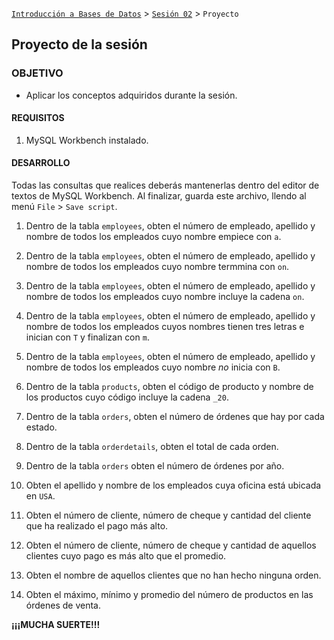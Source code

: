 [`Introducción a Bases de Datos`](../../Readme.md) > [`Sesión 02`](../Readme.md) > `Proyecto`
	
## Proyecto de la sesión

### OBJETIVO 

- Aplicar los conceptos adquiridos durante la sesión.

#### REQUISITOS 

1. MySQL Workbench instalado.

#### DESARROLLO

Todas las consultas que realices deberás mantenerlas dentro del editor de textos de MySQL Workbench. Al finalizar, guarda este archivo, llendo al menú `File` > `Save script`. 

1. Dentro de la tabla `employees`, obten el número de empleado, apellido y nombre de todos los empleados cuyo nombre empiece con `a`.

2. Dentro de la tabla `employees`, obten el número de empleado, apellido y nombre de todos los empleados cuyo nombre termmina con `on`.

3. Dentro de la tabla `employees`, obten el número de empleado, apellido y nombre de todos los empleados cuyo nombre incluye la cadena `on`.

4. Dentro de la tabla `employees`, obten el número de empleado, apellido y nombre de todos los empleados cuyos nombres tienen tres letras e inician con `T` y finalizan con `m`.

5. Dentro de la tabla `employees`, obten el número de empleado, apellido y nombre de todos los empleados cuyo nombre *no* inicia con `B`.

6. Dentro de la tabla `products`, obten el código de producto y nombre de los productos cuyo código incluye la cadena `_20`.

7. Dentro de la tabla `orders`, obten el número de órdenes que hay por cada estado.

8. Dentro de la tabla `orderdetails`, obten el total de cada orden.

9. Dentro de la tabla `orders` obten el número de órdenes por año.

10. Obten el apellido y nombre de los empleados cuya oficina está ubicada en `USA`.

11. Obten el número de cliente, número de cheque y cantidad del cliente que ha realizado el pago más alto.

12. Obten el número de cliente, número de cheque y cantidad de aquellos clientes cuyo pago es más alto que el promedio.

13. Obten el nombre de aquellos clientes que no han hecho ninguna orden.

14. Obten el máximo, mínimo y promedio del número de productos en las órdenes de venta.

**¡¡¡MUCHA SUERTE!!!**

